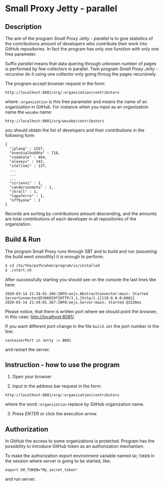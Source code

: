 # Small Proxy Jetty - parallel

## Description

The aim of the program *Small Proxy Jetty - parallel* is to give statistics of the contributions amount of developers who
contribute their work into GitHub repositories. In fact the program has only one function with only one free parameter.

Suffix *parallel* means that data quering through unknown number of pages is performed
by few collectors in parallel. Twin program *Small Proxy Jetty - recursive* do it
using one collector only going throug the pages recursively.

The program accept browser request in the form:

```
http://localhost:8081/org/:organization/contributors
```

where *`:organization`* is this free parameter and means the name of an organization in GitHub. For instance
when you input as an organization name the `wesabe` name:

```
http://localhost:8081/org/wesabe/contributors
```

you should obtain the list of developers and their contributions in the following form

```
{
  "jplang" : 1557,
  "eventualbuddha" : 718,
  "codahale" : 464,
  "alexeyv" : 343,
  "stellsmi" : 137,
  ...
  ...
  ...
  "sirianni" : 1,
  "vandersonmota" : 1,
  "jkrall" : 1,
  "capoferro" : 1,
  "offbyone" : 1
}
```

Records are sorting by contributions amount descending, and the amounts are total contributions of each developer in all repositories of the
organization.


## Build & Run

The program Small Proxy runs through SBT and to build and run (assuming the build went smoothly)
it is enough to perform:

```sh
$ cd /to/the/path/when/program/is/installed
$ ./start.sh
```

After successfully starting you should see on the console the last lines like here:
```
2020-03-14 21:34:01.366:INFO:oejs.AbstractConnector:main: Started ServerConnector@5386659f{HTTP/1.1,[http/1.1]}{0.0.0.0:8081}
2020-03-14 21:34:01.367:INFO:oejs.Server:main: Started @3226ms
```

Please notice, that there is written port where we should point the browser, in this case:
[http://localhost:8081/](http://localhost:8081/).

If you want different port change in the file `build.sbt` the port number in the line:
```
containerPort in Jetty := 8081
```
and restart the server.



## Instruction - how to use the program

1. Open your browser

2. Input in the address bar request in the form:

```
http://localhost:8081/org/:organization/contributors
```
where the word `:organization` replace by GitHub organization name.

3. Press *ENTER* or click the execution arrow.

## Authorization

In GitHub the access to some organizations is protected. Program has the possibility to introduce GitHub token
as an authorization mechanism.

To make the authorization export environment variable named `GH_TOKEN` in the session where server is going to be started, like:

```
export GH_TOKEN="My_secret_token"
```
and run server.

